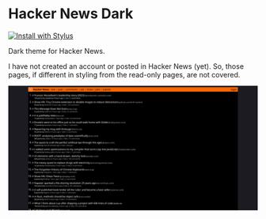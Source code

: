 # Hacker News Dark

[![Install with Stylus](https://img.shields.io/badge/Install%20directly%20with-Stylus-238b8b.svg)](https://github.com/aruncveli/userstyles/raw/main/hackernews/hackernews.user.styl)

Dark theme for Hacker News.

I have not created an account or posted in Hacker News (yet). So, those pages, if different in styling from the read-only pages, are not covered.

![Screenshot of Hacker News](screenshot.png)
